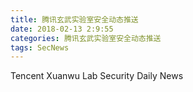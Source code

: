 ```yaml
---
title: 腾讯玄武实验室安全动态推送
date: 2018-02-13 2:9:55
categories: 腾讯玄武实验室安全动态推送
tags: SecNews
---
```


Tencent Xuanwu Lab Security Daily News  
